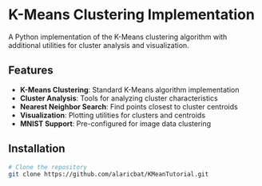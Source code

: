 # K-Means Clustering Implementation

A Python implementation of the K-Means clustering algorithm with additional utilities for cluster analysis and visualization.

## Features

- **K-Means Clustering**: Standard K-Means algorithm implementation
- **Cluster Analysis**: Tools for analyzing cluster characteristics
- **Nearest Neighbor Search**: Find points closest to cluster centroids
- **Visualization**: Plotting utilities for clusters and centroids
- **MNIST Support**: Pre-configured for image data clustering

## Installation

```bash
# Clone the repository
git clone https://github.com/alaricbat/KMeanTutorial.git
